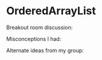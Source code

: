 # OrderedArrayList

Breakout room discussion:

Misconceptions I had:

Alternate ideas from my group:
